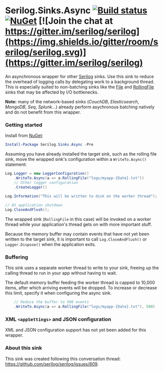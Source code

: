 # Serilog.Sinks.Async [![Build status](https://ci.appveyor.com/api/projects/status/gvk0wl7aows14spn?svg=true)](https://ci.appveyor.com/project/serilog/serilog-sinks-async) [![NuGet](https://img.shields.io/nuget/vpre/Serilog.Sinks.Async.svg?maxAge=2592000)](https://www.nuget.org/packages/Serilog.Sinks.Async) [![Join the chat at https://gitter.im/serilog/serilog](https://img.shields.io/gitter/room/serilog/serilog.svg)](https://gitter.im/serilog/serilog)

An asynchronous wrapper for other [Serilog](https://serilog.net) sinks. Use this sink to reduce the overhead of logging calls by delegating work to a background thread. This is especially suited to non-batching sinks like the [File](https://github.com/serilog/serilog-sinks-file) and [RollingFile](https://github.com/serilog-serilog-sinks-rollingfile) sinks that may be affected by I/O bottlenecks.

**Note:** many of the network-based sinks (_CouchDB_, _Elasticsearch_, _MongoDB_, _Seq_, _Splunk_...) already perform asychronous batching natively and do not benefit from this wrapper.

### Getting started

Install from [NuGet](https://nuget.org/packages/serilog.sinks.async):

```powershell
Install-Package Serilog.Sinks.Async -Pre
```

Assuming you have already installed the target sink, such as the rolling file sink, move the wrapped sink's configuration within a `WriteTo.Async()` statement:

```csharp
Log.Logger = new LoggerConfiguration()
    .WriteTo.Async(a => a.RollingFile("logs/myapp-{Date}.txt"))
    // Other logger configuration
    .CreateLogger()
    
Log.Information("This will be written to disk on the worker thread");

// At application shutdown
Log.CloseAndFlush();
```

The wrapped sink (`RollingFile` in this case) will be invoked on a worker thread while your application's thread gets on with more important stuff.

Because the memory buffer may contain events that have not yet been written to the target sink, it is important to call `Log.CloseAndFlush()` or `Logger.Dispose()` when the application exits.

### Buffering

This sink uses a separate worker thread to write to your sink, freeing up the calling thread to run in your app without having to wait.

The default memory buffer feeding the worker thread is capped to 10,000 items, after which arriving events will be dropped. To increase or decrease this limit, specify it when configuring the async sink.

```csharp
    // Reduce the buffer to 500 events
    .WriteTo.Async(a => a.RollingFile("logs/myapp-{Date}.txt"), 500)
```

### XML `<appSettings>` and JSON configuration

XML and JSON configuration support has not yet been added for this wrapper.

### About this sink

This sink was created following this conversation thread: https://github.com/serilog/serilog/issues/809.
